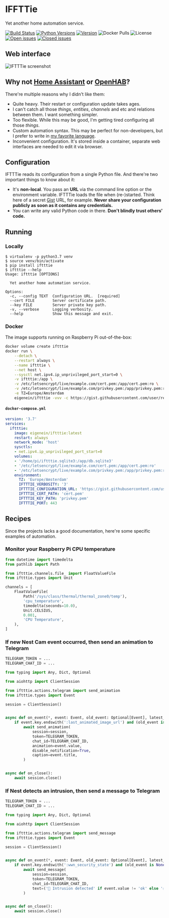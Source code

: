 # IFFTTie

Yet another home automation service.

[![Build Status](https://travis-ci.com/eigenein/iftttie.svg?branch=master)](https://travis-ci.com/eigenein/iftttie)
[![Python Versions](https://img.shields.io/pypi/pyversions/iftttie.svg)](https://pypi.org/project/iftttie/)
[![Version](https://img.shields.io/pypi/v/iftttie.svg)](https://pypi.org/project/iftttie/)
![Docker Pulls](https://img.shields.io/docker/pulls/eigenein/iftttie.svg)
![License](https://img.shields.io/github/license/eigenein/iftttie.svg)
[![Open issues](https://img.shields.io/github/issues-raw/eigenein/iftttie.svg)](https://github.com/eigenein/iftttie/issues)
[![Closed issues](https://img.shields.io/github/issues-closed-raw/eigenein/iftttie.svg)](https://github.com/eigenein/iftttie/issues)

## Web interface

![IFTTTie screenshot](https://eigenein.github.io/iftttie/README.png)

## Why not [Home Assistant](https://www.home-assistant.io/) or [OpenHAB](https://www.openhab.org/)?

There're multiple reasons why I didn't like them:

- Quite heavy. Their restart or configuration update takes ages.
- I can't catch all those _things_, _entities_, _channels_ and etc and relations between them. I want something simpler.
- Too flexible. While this may be good, I'm getting tired configuring all those _things_.
- Custom automation syntax. This may be perfect for non-developers, but I prefer to write in [my favorite language](https://www.python.org/).
- Inconvenient configuration. It's stored inside a container, separate web interfaces are needed to edit it via browser.

## Configuration

IFTTTie reads its configuration from a single Python file. And there're two important things to know about it:

- It's **non-local**. You pass an **URL** via the command line option or the environment variable. IFTTTie loads the file when (re-)started. Think here of a secret [Gist](https://gist.github.com/) URL, for example. **Never share your configuration publicly as soon as it contains any credentials.**
- You can write any valid Python code in there. **Don't blindly trust others' code.**

## Running

### Locally

```text
$ virtualenv -p python3.7 venv
$ source venv/bin/activate
$ pip install iftttie
$ iftttie --help
Usage: iftttie [OPTIONS]

  Yet another home automation service.

Options:
  -c, --config TEXT  Configuration URL.  [required]
  --cert FILE        Server certificate path.
  --key FILE         Server private key path.
  -v, --verbose      Logging verbosity.
  --help             Show this message and exit.
```

### Docker

The image supports running on Raspberry Pi out-of-the-box:

```bash
docker volume create iftttie
docker run \
    --detach \
    --restart always \
    --name iftttie \
    --net host \
    --sysctl net.ipv4.ip_unprivileged_port_start=0 \
    -v iftttie:/app \
    -v /etc/letsencrypt/live/example.com/cert.pem:/app/cert.pem:ro \
    -v /etc/letsencrypt/live/example.com/privkey.pem:/app/privkey.pem:ro \
    -e TZ=Europe/Amsterdam
    eigenein/iftttie -vvv -c https://gist.githubusercontent.com/user/repo/raw --cert cert.pem --key privkey.pem
```

#### `docker-compose.yml`

```yaml
version: '3.7'
services:
  iftttie:
    image: eigenein/iftttie:latest
    restart: always
    network_mode: 'host'
    sysctls:
    - net.ipv4.ip_unprivileged_port_start=0
    volumes:
    - '/home/pi/iftttie.sqlite3:/app/db.sqlite3'
    - '/etc/letsencrypt/live/example.com/cert.pem:/app/cert.pem:ro'
    - '/etc/letsencrypt/live/example.com/privkey.pem:/app/privkey.pem:ro'
    environment:
      TZ: 'Europe/Amsterdam'
      IFTTTIE_VERBOSITY: '3'
      IFTTTIE_CONFIGURATION_URL: 'https://gist.githubusercontent.com/user/repo/raw'
      IFTTTIE_CERT_PATH: 'cert.pem'
      IFTTTIE_KEY_PATH: 'privkey.pem'
      IFTTTIE_PORT: 443
```

## Recipes

Since the projects lacks a good documentation, here're some specific examples of automation.

### Monitor your Raspberry Pi CPU temperature

```python
from datetime import timedelta
from pathlib import Path

from iftttie.channels.file_ import FloatValueFile
from iftttie.types import Unit

channels = [
    FloatValueFile(
        Path('/sys/class/thermal/thermal_zone0/temp'), 
        'cpu_temperature', 
        timedelta(seconds=10.0),
        Unit.CELSIUS,
        0.001,
        'CPU Temperature',
    ),
]
```

### If new Nest Cam event occurred, then send an animation to Telegram

```python
TELEGRAM_TOKEN = ...
TELEGRAM_CHAT_ID = ...

from typing import Any, Dict, Optional

from aiohttp import ClientSession

from iftttie.actions.telegram import send_animation
from iftttie.types import Event

session = ClientSession()


async def on_event(*, event: Event, old_event: Optional[Event], latest_events: Dict[str, Event], **kwargs: Any):
    if event.key.endswith(':last_animated_image_url') and (old_event is None or event.timestamp > old_event.timestamp):
        await send_animation(
            session=session, 
            token=TELEGRAM_TOKEN, 
            chat_id=TELEGRAM_CHAT_ID, 
            animation=event.value,
            disable_notification=True,
            caption=event.title,
        )


async def on_close():
    await session.close()
```

### If Nest detects an intrusion, then send a message to Telegram

```python
TELEGRAM_TOKEN = ...
TELEGRAM_CHAT_ID = ...

from typing import Any, Dict, Optional

from aiohttp import ClientSession

from iftttie.actions.telegram import send_message
from iftttie.types import Event

session = ClientSession()


async def on_event(*, event: Event, old_event: Optional[Event], latest_events: Dict[str, Event], **kwargs: Any):
    if event.key.endswith(':wwn_security_state') and (old_event is None or event.value != old_event.value):
        await send_message(
            session=session,
            token=TELEGRAM_TOKEN,
            chat_id=TELEGRAM_CHAT_ID,
            text=('🚨 Intrusion detected' if event.value != 'ok' else '✅ Security state is okay'),
        )


async def on_close():
    await session.close()
```
